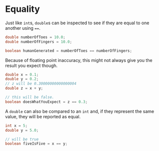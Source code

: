 # Equality

Just like `int`s, `double`s can be inspected to see if they are equal to one another using `==`.

```java
double numberOfToes = 10.0;
double numberOfFingers = 10.0;

boolean humanGenerated = numberOfToes == numberOfFingers;
```

Because of floating point inaccuracy, this might not always give you the result you expect though.

```java
double x = 0.1;
double y = 0.2;
// z will be 0.30000000000000004
double z = x + y;

// this will be false.
boolean doesWhatYouExpect = z == 0.3;
```

A `double` can also be compared to an `int` and, if they represent the same value, they will be reported as equal.

```java
int x = 5;
double y = 5.0;

// will be true
boolean fiveIsFive = x == y;
```
